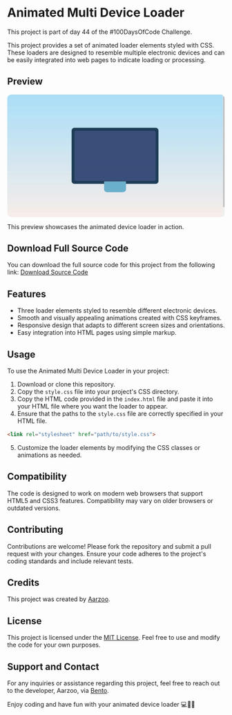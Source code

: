 # Animated Multi Device Loader

This project is part of day 44 of the #100DaysOfCode Challenge.

This project provides a set of animated loader elements styled with CSS. These loaders are designed to resemble multiple electronic devices and can be easily integrated into web pages to indicate loading or processing.

## Preview

<div style="display: flex; align-items: center; justify-content: center; width: 100%; border-radius: 0.6rem;">
    <img src="preview.gif" alt="preview GIF" width="100%" height="100%" style="overflow: none; border-radius: inherit;"/>
</div>

This preview showcases the animated device loader in action.

## Download Full Source Code

You can download the full source code for this project from the following link: [Download Source Code](https://t.me/CodeWithAarzoo)

## Features

- Three loader elements styled to resemble different electronic devices.
- Smooth and visually appealing animations created with CSS keyframes.
- Responsive design that adapts to different screen sizes and orientations.
- Easy integration into HTML pages using simple markup.

## Usage

To use the Animated Multi Device Loader in your project:

1. Download or clone this repository.
2. Copy the `style.css` file into your project's CSS directory.
3. Copy the HTML code provided in the `index.html` file and paste it into your HTML file where you want the loader to appear.
4. Ensure that the paths to the `style.css` file are correctly specified in your HTML file.

```html
<link rel="stylesheet" href="path/to/style.css">
```

5. Customize the loader elements by modifying the CSS classes or animations as needed.

## Compatibility

The code is designed to work on modern web browsers that support HTML5 and CSS3 features. Compatibility may vary on older browsers or outdated versions.

## Contributing

Contributions are welcome! Please fork the repository and submit a pull request with your changes. Ensure your code adheres to the project's coding standards and include relevant tests.

## Credits

This project was created by [Aarzoo](https://x.com/withaarzoo).

## License

This project is licensed under the [MIT License](LICENSE). Feel free to use and modify the code for your own purposes.

## Support and Contact

For any inquiries or assistance regarding this project, feel free to reach out to the developer, Aarzoo, via [Bento](https://bento.me/withaarzoo).

Enjoy coding and have fun with your animated device loader 💻📱✨

